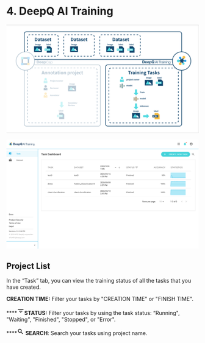 # 4. DeepQ AI Training

![](<../.gitbook/assets/4-01 (3).png>)

![](<../.gitbook/assets/training-overview (1) (1) (1).png>)

## Project List

In the “Task” tab, you can view the training status of all the tasks that you have created.

**CREATION TIME:** Filter your tasks by "CREATION TIME" or "FINISH TIME".

\*\*\*\*![](<../.gitbook/assets/image (12).png>)**STATUS:** Filter your tasks by using the task status: “Running", "Waiting", "Finished", "Stopped", or "Error".

\*\*\*\*![](<../.gitbook/assets/image (13).png>) **SEARCH**: Search your tasks using project name.
